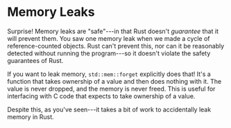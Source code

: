 # Memory Leaks

Surprise! Memory leaks are "safe"---in that Rust doesn't *guarantee* that it will prevent them. You saw one memory leak when we made a cycle of reference-counted objects. Rust can't prevent this, nor can it be reasonably detected without running the program---so it doesn't violate the safety guarantees of Rust.

If you want to leak memory, `std::mem::forget` explicitly does that! It's a function that takes ownership of a value and then does nothing with it. The value is never dropped, and the memory is never freed. This is useful for interfacing with C code that expects to take ownership of a value.

Despite this, as you've seen---it takes a bit of work to accidentally leak memory in Rust.